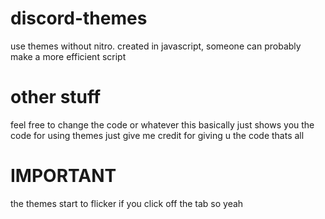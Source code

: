 # discord-themes
use themes without nitro. created in javascript, someone can probably make a more efficient script

# other stuff
feel free to change the code or whatever this basically just shows you the code for using themes just give me credit for giving u the code thats all

# IMPORTANT
the themes start to flicker if you click off the tab so yeah
